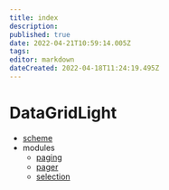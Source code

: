 ```yaml
---
title: index
description: 
published: true
date: 2022-04-21T10:59:14.005Z
tags: 
editor: markdown
dateCreated: 2022-04-18T11:24:19.495Z
---
```


# DataGridLight

- [scheme](scheme.md)
- modules
  - [paging](modules/paging.md)
  - [pager](modules/pager.md)
  - [selection](modules/selection.md)
